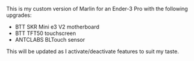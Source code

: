 This is my custom version of Marlin for an Ender-3 Pro with the following upgrades:

*   BTT SKR Mini e3 V2 motherboard
*   BTT TFT50 touchscreen
*   ANTCLABS BLTouch sensor

This will be updated as I activate/deactivate features to suit my taste.
